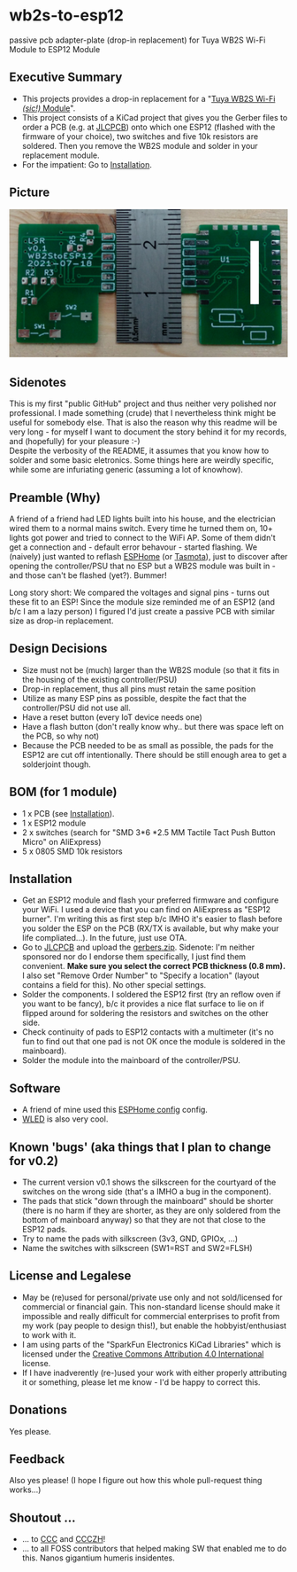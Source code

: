 # wb2s-to-esp12
passive pcb adapter-plate (drop-in replacement) for Tuya WB2S Wi-Fi Module to ESP12 Module

## Executive Summary
* This projects provides a drop-in replacement for a "[Tuya WB2S Wi-Fi <i>(sic!)</i> Module](https://developer.tuya.com/en/docs/iot/wb2s-module-datasheet?id=K9ghecl7kc479)". 
* This project consists of a KiCad project that gives you the Gerber files to order a PCB (e.g. at [JLCPCB](https://cart.jlcpcb.com)) onto which one ESP12 (flashed with the firmware of your choice), two switches and five 10k resistors are soldered. Then you remove the WB2S module and solder in your replacement module. <br>
* For the impatient: Go to [Installation](#Installation). 

## Picture

![pcb image](photos/pcb_v01.png "pcb image")

## Sidenotes
This is my first "public GitHub" project and thus neither very polished nor professional. I made something (crude) that I nevertheless think might be useful for somebody else. That is also the reason why this readme will be very long - for myself I want to document the story behind it for my records, and (hopefully) for your pleasure :-) </br>
Despite the verbosity of the README, it assumes that you know how to solder and some basic eletronics. Some things here are weirdly specific, while some are infuriating generic (assuming a lot of knowhow). 

## Preamble (Why)
A friend of a friend had LED lights built into his house, and the electrician wired them to a normal mains switch. Every time he turned them on, 10+ lights got power and tried to connect to the WiFi AP. Some of them didn't get a connection and - default error behavour - started flashing. We (naively) just wanted to reflash [ESPHome](https://esphome.io/) (or [Tasmota](https://tasmota.github.io/docs/)), just to discover after opening the controller/PSU that no ESP but a WB2S module was built in - and those can't be flashed (yet?). Bummer! 

Long story short: We compared the voltages and signal pins - turns out these fit to an ESP! Since the module size reminded me of an ESP12 (and b/c I am a lazy person) I figured I'd just create a passive PCB with similar size as drop-in replacement.

## Design Decisions
* Size must not be (much) larger than the WB2S module (so that it fits in the housing of the existing controller/PSU)
* Drop-in replacement, thus all pins must retain the same position
* Utilize as many ESP pins as possible, despite the fact that the controller/PSU did not use all.
* Have a reset button (every IoT device needs one)
* Have a flash button (don't really know why.. but there was space left on the PCB, so why not)
* Because the PCB needed to be as small as possible, the pads for the ESP12 are cut off intentionally. There should be still enough area to get a solderjoint though. 

## BOM (for 1 module)
* 1 x PCB (see [Installation](#Installation)).
* 1 x ESP12 module
* 2 x switches (search for "SMD 3*6 *2.5 MM Tactile Tact Push Button Micro" on AliExpress)
* 5 x 0805 SMD 10k resistors

## Installation
* Get an ESP12 module and flash your preferred firmware and configure your WiFi. I used a device that you can find on AliExpress as "ESP12 burner". I'm writing this as first step b/c IMHO it's easier to flash  before you solder the ESP on the PCB (RX/TX is available, but why make your life compliated...). In the future, just use OTA. 
* Go to [JLCPCB](https://cart.jlcpcb.com/quote) and upload the [gerbers.zip](gerber/gerber.zip). Sidenote: I'm neither sponsored nor do I endorse them specifically, I just find them convenient. <b>Make sure you select the correct PCB thickness (0.8 mm).</b> I also set "Remove Order Number" to "Specify a location" (layout contains a field for this). No other special settings.
* Solder the components. I soldered the ESP12 first (try an reflow oven if you want to be fancy), b/c it provides a nice flat surface to lie on if flipped around for soldering the resistors and switches on the other side. 
* Check continuity of pads to ESP12 contacts with a multimeter (it's no fun to find out that one pad is not OK once the module is soldered in the mainboard).
* Solder the module into the mainboard of the controller/PSU.

## Software
* A friend of mine used this [ESPHome config](ESPhome/esplight.yaml) config.
* [WLED](https://github.com/Aircoookie/WLED) is also very cool. 

## Known 'bugs' (aka things that I plan to change for v0.2)
* The current version v0.1 shows the silkscreen for the courtyard of the switches on the wrong side (that's a IMHO a bug in the component).
* The pads that stick "down through the mainboard" should be shorter (there is no harm if they are shorter, as they are only soldered from the bottom of mainboard anyway) so that they are not that close to the ESP12 pads.
* Try to name the pads with silkscreen (3v3, GND, GPIOx, ...)
* Name the switches with silkscreen (SW1=RST and SW2=FLSH)

## License and Legalese
* May be (re)used for personal/private use only and not sold/licensed for commercial or financial gain. This non-standard license should make it impossible and really difficult for commercial enterprises to profit from my work (pay people to design this!), but enable the hobbyist/enthusiast to work with it. 
* I am using parts of the "SparkFun Electronics KiCad Libraries" which is licensed under the [Creative Commons Attribution 4.0 International](https://creativecommons.org/licenses/by/4.0/) license. 
* If I have inadverently (re-)used your work with either properly attributing it or something, please let me know - I'd be happy to correct this.

## Donations
Yes please.

## Feedback
Also yes please! (I hope I figure out how this whole pull-request thing works...)

## Shoutout ...
* ... to [CCC](https://www.ccc.de) and [CCCZH](https://www.ccczh.ch/)!
* ... to all FOSS contributors that helped making SW that enabled me to do this. Nanos gigantium humeris insidentes.
